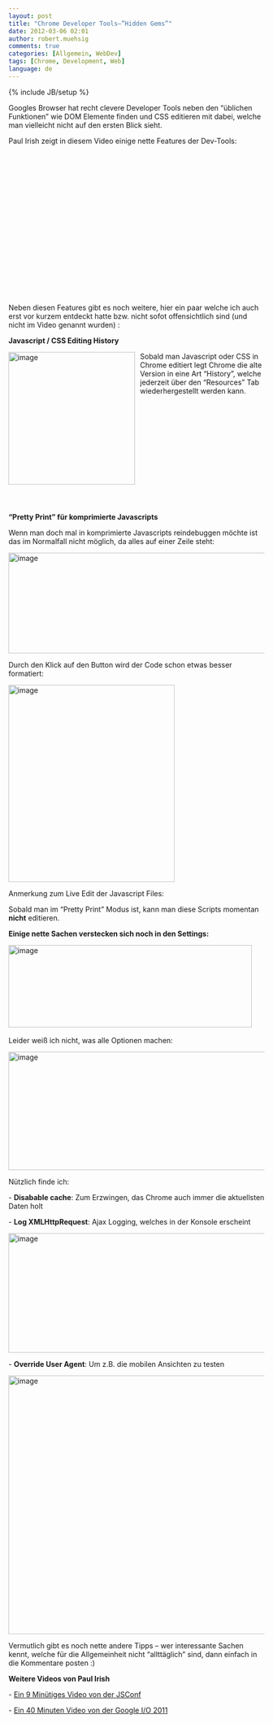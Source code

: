 ```yaml
---
layout: post
title: "Chrome Developer Tools–”Hidden Gems”"
date: 2012-03-06 02:01
author: robert.muehsig
comments: true
categories: [Allgemein, WebDev]
tags: [Chrome, Development, Web]
language: de
---
```

{% include JB/setup %}
<p>Googles Browser hat recht clevere Developer Tools neben den “üblichen Funktionen” wie DOM Elemente finden und CSS editieren mit dabei, welche man vielleicht nicht auf den ersten Blick sieht.</p> <p>Paul Irish zeigt in diesem Video einige nette Features der Dev-Tools:</p> <div style="padding-bottom: 0px; margin: 0px; padding-left: 0px; padding-right: 0px; display: inline; float: none; padding-top: 0px" id="scid:5737277B-5D6D-4f48-ABFC-DD9C333F4C5D:4d5ae8cf-66a5-4ccc-bc96-b7254b8487b6" class="wlWriterEditableSmartContent"><div><object width="448" height="252"><param name="movie" value="http://www.youtube.com/v/nOEw9iiopwI?hl=en&amp;hd=1"></param><embed src="http://www.youtube.com/v/nOEw9iiopwI?hl=en&amp;hd=1" type="application/x-shockwave-flash" width="448" height="252"></embed></object></div></div> <p>&nbsp;</p> <p>Neben diesen Features gibt es noch weitere, hier ein paar welche ich auch erst vor kurzem entdeckt hatte bzw. nicht sofot offensichtlich sind (und nicht im Video genannt wurden) :</p> <p><strong>Javascript / CSS Editing History</strong></p> <p><a href="{{BASE_PATH}}/assets/wp-images/image1460.png"><img style="background-image: none; border-bottom: 0px; border-left: 0px; margin: 0px 10px 0px 0px; padding-left: 0px; padding-right: 0px; display: inline; float: left; border-top: 0px; border-right: 0px; padding-top: 0px" title="image" border="0" alt="image" align="left" src="{{BASE_PATH}}/assets/wp-images/image_thumb634.png" width="249" height="261"></a>Sobald man Javascript oder CSS in Chrome editiert legt Chrome die alte Version in eine Art “History”, welche jederzeit über den “Resources” Tab wiederhergestellt werden kann.</p> <p>&nbsp;</p> <p>&nbsp;</p>   <p>&nbsp;</p> <p>&nbsp;</p> <p>&nbsp;</p> <p>&nbsp;</p> <p>&nbsp;</p> <p><strong>“Pretty Print” für komprimierte Javascripts</strong></p> <p>Wenn man doch mal in komprimierte Javascripts reindebuggen möchte ist das im Normalfall nicht möglich, da alles auf einer Zeile steht:</p> <p><a href="{{BASE_PATH}}/assets/wp-images/image1461.png"><img style="background-image: none; border-bottom: 0px; border-left: 0px; padding-left: 0px; padding-right: 0px; display: inline; border-top: 0px; border-right: 0px; padding-top: 0px" title="image" border="0" alt="image" src="{{BASE_PATH}}/assets/wp-images/image_thumb635.png" width="580" height="198"></a></p> <p>Durch den Klick auf den Button wird der Code schon etwas besser formatiert:</p> <p><a href="{{BASE_PATH}}/assets/wp-images/image1462.png"><img style="background-image: none; border-bottom: 0px; border-left: 0px; padding-left: 0px; padding-right: 0px; display: inline; border-top: 0px; border-right: 0px; padding-top: 0px" title="image" border="0" alt="image" src="{{BASE_PATH}}/assets/wp-images/image_thumb636.png" width="327" height="388"></a></p> <p>Anmerkung zum Live Edit der Javascript Files:</p> <p>Sobald man im “Pretty Print” Modus ist, kann man diese Scripts momentan <strong>nicht</strong> editieren.</p> <p><strong>Einige nette Sachen verstecken sich noch in den Settings:</strong></p> <p><a href="{{BASE_PATH}}/assets/wp-images/image1463.png"><img style="background-image: none; border-bottom: 0px; border-left: 0px; padding-left: 0px; padding-right: 0px; display: inline; border-top: 0px; border-right: 0px; padding-top: 0px" title="image" border="0" alt="image" src="{{BASE_PATH}}/assets/wp-images/image_thumb637.png" width="479" height="162"></a>&nbsp;</p> <p>Leider weiß ich nicht, was alle Optionen machen:</p> <p><a href="{{BASE_PATH}}/assets/wp-images/image1464.png"><img style="background-image: none; border-bottom: 0px; border-left: 0px; padding-left: 0px; padding-right: 0px; display: inline; border-top: 0px; border-right: 0px; padding-top: 0px" title="image" border="0" alt="image" src="{{BASE_PATH}}/assets/wp-images/image_thumb638.png" width="576" height="233"></a></p> <p>Nützlich finde ich: </p> <p>- <strong>Disabable cache</strong>: Zum Erzwingen, das Chrome auch immer die aktuellsten Daten holt</p> <p>- <strong>Log XMLHttpRequest</strong>: Ajax Logging, welches in der Konsole erscheint</p> <p><a href="{{BASE_PATH}}/assets/wp-images/image1465.png"><img style="background-image: none; border-bottom: 0px; border-left: 0px; padding-left: 0px; padding-right: 0px; display: inline; border-top: 0px; border-right: 0px; padding-top: 0px" title="image" border="0" alt="image" src="{{BASE_PATH}}/assets/wp-images/image_thumb639.png" width="576" height="235"></a></p> <p>- <strong>Override User Agent</strong>: Um z.B. die mobilen Ansichten zu testen</p> <p><a href="{{BASE_PATH}}/assets/wp-images/image1466.png"><img style="background-image: none; border-bottom: 0px; border-left: 0px; padding-left: 0px; padding-right: 0px; display: inline; border-top: 0px; border-right: 0px; padding-top: 0px" title="image" border="0" alt="image" src="{{BASE_PATH}}/assets/wp-images/image_thumb640.png" width="511" height="509"></a></p> <p>Vermutlich gibt es noch nette andere Tipps – wer interessante Sachen kennt, welche für die Allgemeinheit nicht “allttäglich” sind, dann einfach in die Kommentare posten :)</p> <p><strong>Weitere Videos von Paul Irish</strong></p> <p>- <a href="http://blip.tv/jsconf/jsconf2011-paul-irish-5382827">Ein 9 Minütiges Video von der JSConf</a></p> <p>- <a href="http://paulirish.com/2011/a-re-introduction-to-the-chrome-developer-tools/">Ein 40 Minuten Video von der Google I/O 2011</a></p>
